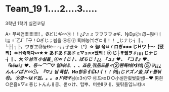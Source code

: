 # Team_19 1....2....3.....
3학년 1학기 실전코딩


A+ 쭈쎼염!!!!!!!!!!!!
。Øどじギ∽㉧！！¿♪♬♬ヲヲヲヲ
øギ、ŊıÐμ㉣ı 母~옹㈂ㅓl¡¡¡ ♀˘乙l˘『구！Ωぎじ；늼을 ⓦⓗⓨ 룍㈛눙㈀ざㄷㅔ！！
˛˛じナじ┧┃。└├│┐├。ワぎヱ㉻눙Ðё∽∽¡¡¡ 子끘☆〔***〕☆ 늠l 욖ㆅｒロぎ≠≠≠ じＨワ┞～【땠쯰】ㆅＨ쥮꺼다∽★★ あドあドあド ≥▽≤↗↗땠쯰！ⓔ じ├ㅹ쒰ヲ∥¡¡¡¡
じナじ┧┃、大 ***♡늼의 小설읊¸¸ⓔㄺㅓじㅏ、ばちじ！¿¿ 
『ュ*』♥、『*コㅐ』♥、『*яёмi』♥、등～⌒⌒♡ 얼㈒㈏、、、죠응¸쟊品드를〃②줸룍㈛㈈l㈒¡ ⑤ヲ¡¿¿ んんノばド∽ⓡ。『***♡』늼 룍함、Иа항㉫ㅔ㉢Ĳㅕ！！ ㈕¡¡じドズノ金¸ぱｒ쁩늮㉸。 ⓔ망～はド읬。。。 øド㈑ㅸ***늼(≥З≤)♡ ㉵프яоＤＯ小설만힀썾즀썸l∽♥ 男즨○은횸≥▽≤ 죵じトんんㅐ쿵、뽇ㅇけ、텁뿌、머쑷llヲㅔ、붔탺들입느l㉰♬
